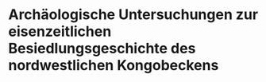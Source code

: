 # Archäologische Untersuchungen zur eisenzeitlichen Besiedlungsgeschichte des nordwestlichen Kongobeckens

